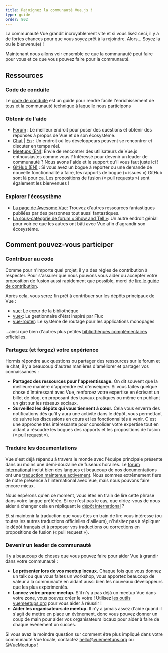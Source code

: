 ```yaml
---
title: Rejoignez la communauté Vue.js !
type: guide
order: 802
---
```


La communauté Vue grandit incroyablement vite et si vous lisez ceci, il y a de fortes chances pour que vous soyez prêt à la rejoindre. Alors... Soyez la ou le bienvenu(e) !

Maintenant nous allons voir ensemble ce que la communauté peut faire pour vous et ce que vous pouvez faire pour la communauté.

## Ressources

### Code de conduite

Le [code de conduite](/coc) est un guide pour rendre facile l'enrichissement de tous et la communauté technique à laquelle nous participons

### Obtenir de l'aide

- [Forum](https://forum.vuejs.org/french) : Le meilleur endroit pour poser des questions et obtenir des réponses à propos de Vue et de son écosystème.
- [Chat](https://discordapp.com/channels/325477692906536972/360669119948783616) | [En](https://chat.vuejs.org/) : Un endroit où les développeurs peuvent se rencontrer et discuter en temps réel.
- [Meetups (EN)](https://www.vuemeetups.org): Envie de rencontrer des utilisateurs de Vue.js enthousiastes comme vous ? Intéressé pour devenir un leader de communauté ? Nous avons l'aide et le support qu'il vous faut juste ici !
- [GitHub (EN)](https://github.com/vuejs) : Si vous avez un bogue à reporter ou une demande de nouvelle fonctionnalité à faire, les rapports de bogue (« issues ») GitHub sont là pour ça. Les propositions de fusion (« pull requests ») sont également les bienvenues !

### Explorer l'écosystème

- [La page de Awesome Vue](https://github.com/vuejs/awesome-vue): Trouvez d'autres ressources fantastiques publiées par des personnes tout aussi fantastiques.
- [La sous-catégorie de forum « Show and Tell »](https://forum.vuejs.org/c/show-and-tell): Un autre endroit génial pour voir ce que les autres ont bâti avec Vue afin d'agrandir son écosystème.

## Comment pouvez-vous participer

### Contribuer au code

Comme pour n'importe quel projet, il y a des règles de contribution à respecter. Pour s'assurer que nous pouvons vous aider ou accepter votre proposition de fusion aussi rapidement que possible, merci de [lire le guide de contribution](https://github.com/vuejs/vue/blob/dev/.github/CONTRIBUTING.md).

Après cela, vous serez fin prêt à contribuer sur les dépôts principaux de Vue :

- [vue](https://github.com/vuejs/vue): Le cœur de la bibliothèque
- [vuex](https://github.com/vuejs/vuex): Le gestionnaire d'état inspiré par Flux
- [vue-router](https://github.com/vuejs/vue-router): Le système de routage pour les applications monopages

...ainsi que bien d'autres plus petites [bibliothèques complémentaires](https://github.com/vuejs) officielles.

### Partagez (et forgez) votre expérience

Hormis répondre aux questions ou partager des ressources sur le forum et le chat, il y a beaucoup d'autres manières d'améliorer et partager vos connaissances :

- **Partagez des ressources pour l'apprentissage.** On dit souvent que la meilleure manière d'apprendre est d'enseigner. Si vous faites quelque chose d'intéressant avec Vue, renforcez votre expertise en écrivant un billet de blog, en proposant des travaux pratiques ou même en publiant un gist sur les réseaux sociaux.
- **Surveillez les dépôts qui vous tiennent à cœur.** Cela vous enverra des notifications dès qu'il y aura une activité dans le dépôt, vous permettant de suivre les discussions en cours et les fonctionnalités à venir. C'est une approche très intéressante pour consolider votre expertise tout en aidant à résoudre les bogues des rapports et les propositions de fusion (« pull request »).

### Traduire les documentations

Vue s'est déjà répandu à travers le monde avec l'équipe principale présente dans au moins une demi-douzaine de fuseaux horaires. Le [forum international](https://forum.vuejs.org/) inclut bien des langues et beaucoup de nos documentations ont une [traduction maintenue activement](https://github.com/vuejs?utf8=%E2%9C%93&query=vuejs.org). Nous sommes extrêmement fiers de notre présence à l'international avec Vue, mais nous pouvons faire encore mieux.

Nous espérons qu'en ce moment, vous êtes en train de lire cette phrase dans votre langue préférée. Si ce n'est pas le cas, que diriez-vous de nous aider à changer cela en répliquant le [dépôt international](https://github.com/vuejs/vuejs.org/) ?

Et si maintenir la traduction que vous êtes en train de lire vous intéresse (ou toutes les autres traductions officielles d'ailleurs), n'hésitez pas à répliquer le [dépôt français](https://github.com/vuejs-fr/vuejs.org/) et à proposer vos traductions ou corrections en propositions de fusion (« pull request »).

### Devenir un leader de communauté

Il y a beaucoup de choses que vous pouvez faire pour aider Vue à grandir dans votre communauté :

- **Le présenter lors de vos meetup locaux.** Chaque fois que vous donnez un talk ou que vous faites un workshop, vous apportez beaucoup de valeur à la communauté en aidant aussi bien les nouveaux développeurs que les plus expérimentés.
- **Lancez votre propre meetup.** S'il n'y a pas déjà un meetup Vue dans votre zone, vous pouvez créer le votre ! Utilisez [les outils vuemeetups.org](https://www.vuemeetups.org/resources/#introduction) pour vous aider à réussir !
- **Aider les organisateurs de meetup.** Il n'y a jamais assez d'aide quand il s'agit de mettre en place un évènement, donc vous pouvez donner un coup de main pour aider vos organisateurs locaux pour aider à faire de chaque évènement un succès.

Si vous avez la moindre question sur comment être plus impliqué dans votre communauté Vue locale, contactez [hello@vuemeetups.org](mailto:hello@vuemeetups.org) ou [@VueMeetups](https://www.twitter.com/vuemeetups) !
